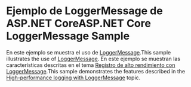 # <a name="aspnet-core-loggermessage-sample"></a><span data-ttu-id="a4877-101">Ejemplo de LoggerMessage de ASP.NET Core</span><span class="sxs-lookup"><span data-stu-id="a4877-101">ASP.NET Core LoggerMessage Sample</span></span>

<span data-ttu-id="a4877-102">En este ejemplo se muestra el uso de [LoggerMessage](https://docs.microsoft.com/dotnet/api/microsoft.extensions.logging.loggermessage).</span><span class="sxs-lookup"><span data-stu-id="a4877-102">This sample illustrates the use of [LoggerMessage](https://docs.microsoft.com/dotnet/api/microsoft.extensions.logging.loggermessage).</span></span> <span data-ttu-id="a4877-103">En este ejemplo se muestran las características descritas en el tema [Registro de alto rendimiento con LoggerMessage](https://docs.microsoft.com/aspnet/core/fundamentals/logging/loggermessage).</span><span class="sxs-lookup"><span data-stu-id="a4877-103">This sample demonstrates the features described in the [High-performance logging with LoggerMessage](https://docs.microsoft.com/aspnet/core/fundamentals/logging/loggermessage) topic.</span></span>
